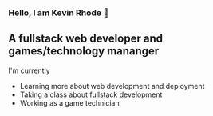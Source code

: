 ### Hello, I am Kevin Rhode 👋

## A fullstack web developer and games/technology mananger
I'm currently  
 - Learning more about web development and deployment
 - Taking a class about fullstack development
 - Working as a game technician
